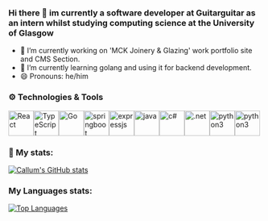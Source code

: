 ### Hi there 👋 im currently a software developer at Guitarguitar as an intern whilst studying computing science at the University of Glasgow

- 🔭 I’m currently working on 'MCK Joinery & Glazing' work portfolio site and CMS Section.
- 🌱 I’m currently learning golang and using it for backend development.
- 😄 Pronouns: he/him


### ⚙️ Technologies & Tools
<div style="display:flex; alignItems:center; textAlign:center; justifyContent:center; width:80%;marginLeft:10%">
<img src="https://upload.wikimedia.org/wikipedia/commons/thumb/a/a7/React-icon.svg/2300px-React-icon.svg.png" alt="React" height="50"/>
<img src="https://upload.wikimedia.org/wikipedia/commons/thumb/4/4c/Typescript_logo_2020.svg/640px-Typescript_logo_2020.svg.png" alt="TypeScript" height="50"/>
  <img src="https://upload.wikimedia.org/wikipedia/commons/thumb/0/05/Go_Logo_Blue.svg/429px-Go_Logo_Blue.svg.png" alt="Go" width="50"/>
  
  <img src="https://logos-download.com/wp-content/uploads/2021/01/Spring_Logo.svg" alt="springboot" height="50"/>
  <img src="https://upload.wikimedia.org/wikipedia/commons/6/64/Expressjs.png" alt="expressjs" width="50"/>
  <img src="https://brandslogos.com/wp-content/uploads/thumbs/java-logo-vector-1.svg" alt="java" height="50"/>
  <img src="https://pluralsight.imgix.net/paths/path-icons/csharp-e7b8fcd4ce.png" alt="c#" height="50"/>
  <img src="https://www.pulumi.com/logos/tech/dotnet.png" alt=".net" height="50"/>
  <img src="https://upload.wikimedia.org/wikipedia/commons/thumb/c/c3/Python-logo-notext.svg/1200px-Python-logo-notext.svg.png" alt="python3" height="50"/>
  <img src="https://cdn.worldvectorlogo.com/logos/django.svg" alt="python3" height="50"/>
  
  
  
  
</div>



### 🧬 My stats:
[![Callum's GitHub stats](https://github-readme-stats.vercel.app/api?username=callummclu&theme=radical&show_icons=true)]()

### My Languages stats:
[![Top Languages](https://github-readme-stats.vercel.app/api/top-langs/?username=callummclu&theme=radical&layout=compact)](https://github.com/anuraghazra/github-readme-stats)
